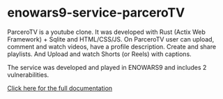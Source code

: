 # enowars9-service-parceroTV
ParceroTV is a youtube clone. It was developed with Rust (Actix Web Framework) + Sqlite and HTML/CSS/JS.
On ParceroTV user can upload, comment and watch videos, have a profile description. Create and share playlists.
And Upload and watch Shorts (or Reels) with captions.

The service was developed and played in ENOWARS9 and includes 2 vulnerabilities.

[Click here for the full documentation](https://github.com/enowars/enowars9-service-parceroTV/documentation)
